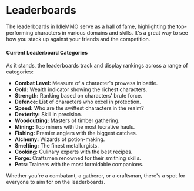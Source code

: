 # Leaderboards

The leaderboards in IdleMMO serve as a hall of fame, highlighting the top-performing characters in various domains and skills. It's a great way to see how you stack up against your friends and the competition.

#### Current Leaderboard Categories

As it stands, the leaderboards track and display rankings across a range of categories:

- **Combat Level:** Measure of a character's prowess in battle.
- **Gold:** Wealth indicator showing the richest characters.
- **Strength:** Ranking based on characters' brute force.
- **Defence:** List of characters who excel in protection.
- **Speed:** Who are the swiftest characters in the realm?
- **Dexterity:** Skill in precision.
- **Woodcutting:** Masters of timber gathering.
- **Mining:** Top miners with the most lucrative hauls.
- **Fishing:** Premier anglers with the biggest catches.
- **Alchemy:** Wizards of potion-making.
- **Smelting:** The finest metallurgists.
- **Cooking:** Culinary experts with the best recipes.
- **Forge:** Craftsmen renowned for their smithing skills.
- **Pets:** Trainers with the most formidable companions.

Whether you're a combatant, a gatherer, or a craftsman, there's a spot for everyone to aim for on the leaderboards.